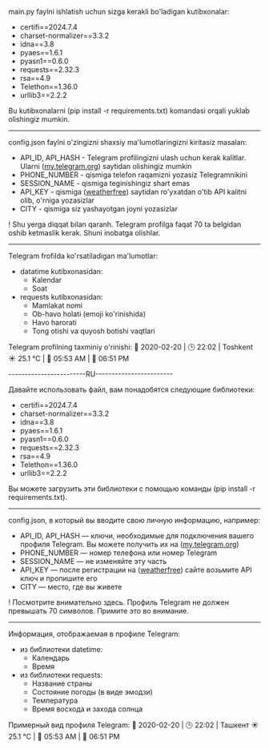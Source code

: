 main.py faylni ishlatish uchun sizga kerakli bo'ladigan kutibxonalar:

* certifi==2024.7.4
* charset-normalizer==3.3.2
* idna==3.8
* pyaes==1.6.1
* pyasn1==0.6.0
* requests==2.32.3
* rsa==4.9
* Telethon==1.36.0
* urllib3==2.2.2

Bu kutibxonalarni (pip install -r requirements.txt) komandasi orqali yuklab olishingiz mumkin.

-----------------------------------------------

config.json faylni o'zingizni shaxsiy ma'lumotlaringizni kiritasiz masalan:

* API_ID, API_HASH - Telegram profilingizni ulash uchun kerak kalitlar. Ularni ([my.telegram.org](https://my.telegram.org/auth)) saytidan olishingiz mumkin
* PHONE_NUMBER - qismiga telefon raqamizni yozasiz Telegramnikini
* SESSION_NAME - qismiga teginishingiz shart emas
* API_KEY - qismiga ([weatherfree](https://www.weatherapi.com/)) saytidan ro'yxatdan o'tib API kalitni olib, o'rniga yozasizlar
* CITY - qismiga siz yashayotgan joyni yozasizlar

! Shu yerga diqqat bilan qaranh. Telegram profilga faqat 70 ta belgidan oshib ketmaslik kerak. Shuni inobatga olishlar.

-----------------------------------------------

Telegram frofilda ko'rsatiladigan ma'lumotlar:

* datatime kutibxonasidan:
	+ Kalendar
	+ Soat
* requests kutibxonasidan:
	+ Mamlakat nomi
	+ Ob-havo holati (emoji ko'rinishida)
	+ Havo harorati
	+ Tong otishi va quyosh botishi vaqtlari

Telegram profilning taxminiy o'rinishi:
    📅 2020-02-20 | 🕒 22:02 | Toshkent ☀️ 25.1 °C | 🌅 05:53 AM | 🌇 06:51 PM

------------------------RU------------------------

Давайте использовать файл, вам понадобятся следующие библиотеки:

* certifi==2024.7.4
* charset-normalizer==3.3.2
* idna==3.8
* pyaes==1.6.1
* pyasn1==0.6.0
* requests==2.32.3
* rsa==4.9
* Telethon==1.36.0
* urllib3==2.2.2

Вы можете загрузить эти библиотеки с помощью команды (pip install -r requirements.txt).

-----------------------------------------------

config.json, в который вы вводите свою личную информацию, например:

* API_ID, API_HASH — ключи, необходимые для подключения вашего профиля Telegram. Вы можете получить их на ([my.telegram.org](https://my.telegram.org/auth))
* PHONE_NUMBER — номер телефона или номер Telegram
* SESSION_NAME — не изменяйте эту часть
* API_KEY — после регистрации на ([weatherfree](https://www.weatherapi.com/)) сайте возьмите API ключ и пропишите его
* CITY — место, где вы живете

! Посмотрите внимательно здесь. Профиль Telegram не должен превышать 70 символов. Примите это во внимание.

-----------------------------------------------

Информация, отображаемая в профиле Telegram:

* из библиотеки datetime:
	+ Календарь
	+ Время
* из библиотеки requests:
	+ Название страны
	+ Состояние погоды (в виде эмодзи)
	+ Температура
	+ Время восхода и захода солнца

Примерный вид профиля Telegram:
    📅 2020-02-20 | 🕒 22:02 | Ташкент ☀️ 25.1 °C | 🌅 05:53 AM | 🌇 06:51 PM
